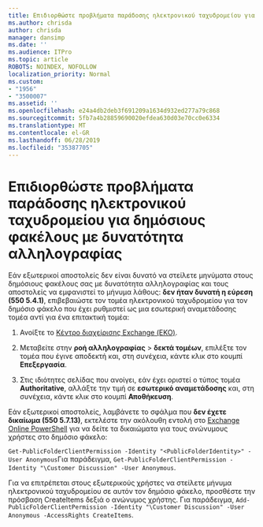 ```yaml
---
title: Επιδιορθώστε προβλήματα παράδοσης ηλεκτρονικού ταχυδρομείου για δημόσιους φακέλους με δυνατότητα αλληλογραφίας
ms.author: chrisda
author: chrisda
manager: dansimp
ms.date: ''
ms.audience: ITPro
ms.topic: article
ROBOTS: NOINDEX, NOFOLLOW
localization_priority: Normal
ms.custom:
- "1956"
- "3500007"
ms.assetid: ''
ms.openlocfilehash: e24a4db2deb3f691209a1634d932ed277a79c868
ms.sourcegitcommit: 5fb7a4b28859690020efdea630d03e70cc0e6334
ms.translationtype: MT
ms.contentlocale: el-GR
ms.lasthandoff: 06/28/2019
ms.locfileid: "35387705"
---
```

# <a name="fix-email-delivery-issues-to-mail-enabled-public-folders"></a>Επιδιορθώστε προβλήματα παράδοσης ηλεκτρονικού ταχυδρομείου για δημόσιους φακέλους με δυνατότητα αλληλογραφίας

Εάν εξωτερικοί αποστολείς δεν είναι δυνατό να στείλετε μηνύματα στους δημόσιους φακέλους σας με δυνατότητα αλληλογραφίας και τους αποστολείς να εμφανιστεί το μήνυμα λάθους: **δεν ήταν δυνατή η εύρεση (550 5.4.1)**, επιβεβαιώστε τον τομέα ηλεκτρονικού ταχυδρομείου για τον δημόσιο φάκελο που έχει ρυθμιστεί ως μια εσωτερική αναμετάδοσης τομέα αντί για ένα επιτακτική τομέα:

1. Ανοίξτε το [Κέντρο διαχείρισης Exchange (ΕΚΟ)](https://docs.microsoft.com/Exchange/exchange-admin-center).

2. Μεταβείτε στην **ροή αλληλογραφίας** \> **δεκτά τομέων**, επιλέξτε τον τομέα που έγινε αποδεκτή και, στη συνέχεια, κάντε κλικ στο κουμπί **Επεξεργασία**.

3. Στις ιδιότητες σελίδας που ανοίγει, εάν έχει οριστεί ο τύπος τομέα **Authoritative**, αλλάξτε την τιμή σε **εσωτερικό αναμετάδοσης** και, στη συνέχεια, κάντε κλικ στο κουμπί **Αποθήκευση**.

Εάν εξωτερικοί αποστολείς, λαμβάνετε το σφάλμα που **δεν έχετε δικαίωμα (550 5.7.13)**, εκτελέστε την ακόλουθη εντολή στο [Exchange Online PowerShell](https://docs.microsoft.com/powershell/exchange/exchange-online/connect-to-exchange-online-powershell/connect-to-exchange-online-powershell) για να δείτε τα δικαιώματα για τους ανώνυμους χρήστες στο δημόσιο φάκελο:

`Get-PublicFolderClientPermission -Identity "<PublicFolderIdentity>" -User Anonymous`Για παράδειγμα, `Get-PublicFolderClientPermission -Identity "\Customer Discussion" -User Anonymous`.

Για να επιτρέπεται στους εξωτερικούς χρήστες να στείλετε μήνυμα ηλεκτρονικού ταχυδρομείου σε αυτόν τον δημόσιο φάκελο, προσθέστε την πρόσβαση CreateItems δεξιά ο ανώνυμος χρήστης. Για παράδειγμα, `Add-PublicFolderClientPermission -Identity "\Customer Discussion" -User Anonymous -AccessRights CreateItems`.

